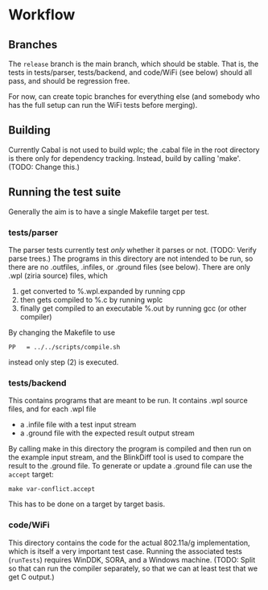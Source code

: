 Workflow
========

Branches
--------

The `release` branch is the main branch, which should be stable. That is, the
tests in tests/parser, tests/backend, and code/WiFi (see below) should all
pass, and should be regression free.

For now, can create topic branches for everything else (and somebody who has
the full setup can run the WiFi tests before merging).

Building
--------

Currently Cabal is not used to build wplc; the .cabal file in the root
directory is there only for dependency tracking. Instead, build by calling
'make'. (TODO: Change this.)

Running the test suite
----------------------

Generally the aim is to have a single Makefile target per test. 

### tests/parser

The parser tests currently test _only_ whether it parses or not. (TODO: Verify
parse trees.) The programs in this directory are not intended to be run, so
there are no .outfiles, .infiles, or .ground files (see below). There are only
.wpl (ziria source) files, which

1. get converted to %.wpl.expanded by running cpp
2. then gets compiled to %.c by running wplc
3. finally get compiled to an executable %.out by running gcc (or other compiler)

By changing the Makefile to use 

```
PP   = ../../scripts/compile.sh
```

instead only step (2) is executed.

### tests/backend

This contains programs that are meant to be run. It contains .wpl source files,
and for each .wpl file

* a .infile file with a test input stream
* a .ground file with the expected result output stream

By calling make in this directory the program is compiled and then run on the
example input stream, and the BlinkDiff tool is used to compare the result
to the .ground file. To generate or update a .ground file can use the `accept`
target:

```
make var-conflict.accept
```

This has to be done on a target by target basis.

### code/WiFi

This directory contains the code for the actual 802.11a/g implementation, which
is itself a very important test case. Running the associated tests (`runTests`)
requires WinDDK, SORA, and a Windows machine.  (TODO: Split so that can run
the compiler separately, so that we can at least test that we get C output.)
